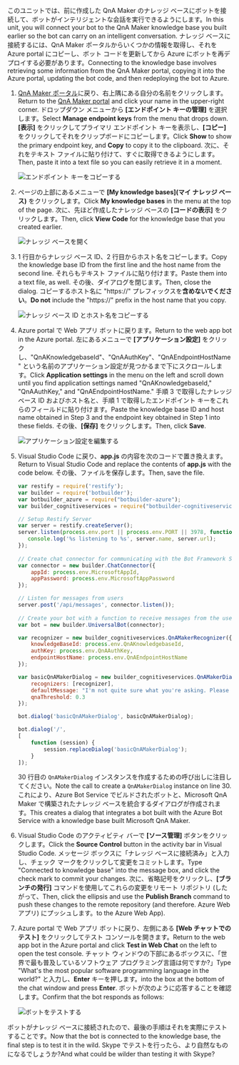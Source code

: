 <span data-ttu-id="0e3e4-101">このユニットでは、前に作成した QnA Maker のナレッジ ベースにボットを接続して、ボットがインテリジェントな会話を実行できるようにします。</span><span class="sxs-lookup"><span data-stu-id="0e3e4-101">In this unit, you will connect your bot to the QnA Maker knowledge base you built earlier so the bot can carry on an intelligent conversation.</span></span> <span data-ttu-id="0e3e4-102">ナレッジ ベースに接続するには、QnA Maker ポータルからいくつかの情報を取得し、それを Azure portal にコピーし、ボット コードを更新してから Azure にボットを再デプロイする必要があります。</span><span class="sxs-lookup"><span data-stu-id="0e3e4-102">Connecting to the knowledge base involves retrieving some information from the QnA Maker portal, copying it into the Azure portal, updating the bot code, and then redeploying the bot to Azure.</span></span>

1. <span data-ttu-id="0e3e4-103">[QnA Maker ポータル](https://www.qnamaker.ai/)に戻り、右上隅にある自分の名前をクリックします。</span><span class="sxs-lookup"><span data-stu-id="0e3e4-103">Return to the [QnA Maker portal](https://www.qnamaker.ai/) and click your name in the upper-right corner.</span></span> <span data-ttu-id="0e3e4-104">ドロップダウン メニューから **[エンドポイント キーの管理]** を選択します。</span><span class="sxs-lookup"><span data-stu-id="0e3e4-104">Select **Manage endpoint keys** from the menu that drops down.</span></span> <span data-ttu-id="0e3e4-105">**[表示]** をクリックしてプライマリ エンドポイント キーを表示し、**[コピー]** をクリックしてそれをクリップボードにコピーします。</span><span class="sxs-lookup"><span data-stu-id="0e3e4-105">Click **Show** to show the primary endpoint key, and **Copy** to copy it to the clipboard.</span></span> <span data-ttu-id="0e3e4-106">次に、それをテキスト ファイルに貼り付けて、すぐに取得できるようにします。</span><span class="sxs-lookup"><span data-stu-id="0e3e4-106">Then, paste it into a text file so you can easily retrieve it in a moment.</span></span>

    ![エンドポイント キーをコピーする](../media-draft/6-copy-primary-key.png)

1. <span data-ttu-id="0e3e4-108">ページの上部にあるメニューで **[My knowledge bases]\(マイ ナレッジ ベース\)** をクリックします。</span><span class="sxs-lookup"><span data-stu-id="0e3e4-108">Click **My knowledge bases** in the menu at the top of the page.</span></span> <span data-ttu-id="0e3e4-109">次に、先ほど作成したナレッジ ベースの **[コードの表示]** をクリックします。</span><span class="sxs-lookup"><span data-stu-id="0e3e4-109">Then, click **View Code** for the knowledge base that you created earlier.</span></span>

    ![ナレッジ ベースを開く](../media-draft/6-open-knowledge-base.png)

1. <span data-ttu-id="0e3e4-111">1 行目からナレッジ ベース ID、2 行目からホスト名をコピーします。</span><span class="sxs-lookup"><span data-stu-id="0e3e4-111">Copy the knowledge base ID from the first line and the host name from the second line.</span></span> <span data-ttu-id="0e3e4-112">それらもテキスト ファイルに貼り付けます。</span><span class="sxs-lookup"><span data-stu-id="0e3e4-112">Paste them into a text file, as well.</span></span> <span data-ttu-id="0e3e4-113">その後、ダイアログを閉じます。</span><span class="sxs-lookup"><span data-stu-id="0e3e4-113">Then, close the dialog.</span></span> <span data-ttu-id="0e3e4-114">コピーするホスト名に "https://" プレフィックスを**含めないでください**。</span><span class="sxs-lookup"><span data-stu-id="0e3e4-114">**Do not** include the "https://" prefix in the host name that you copy.</span></span>

    ![ナレッジ ベース ID とホスト名をコピーする](../media-draft/6-copy-endpoint-info.png)  

1. <span data-ttu-id="0e3e4-116">Azure portal で Web アプリ ボットに戻ります。</span><span class="sxs-lookup"><span data-stu-id="0e3e4-116">Return to the web app bot in the Azure portal.</span></span> <span data-ttu-id="0e3e4-117">左にあるメニューで **[アプリケーション設定]** をクリックし、"QnAKnowledgebaseId"、"QnAAuthKey"、"QnAEndpointHostName" という名前のアプリケーション設定が見つかるまで下にスクロールします。</span><span class="sxs-lookup"><span data-stu-id="0e3e4-117">Click **Application settings** in the menu on the left and scroll down until you find application settings named "QnAKnowledgebaseId," "QnAAuthKey," and "QnAEndpointHostName."</span></span> <span data-ttu-id="0e3e4-118">手順 3 で取得したナレッジ ベース ID およびホスト名と、手順 1 で取得したエンドポイント キーをこれらのフィールドに貼り付けます。</span><span class="sxs-lookup"><span data-stu-id="0e3e4-118">Paste the knowledge base ID and host name obtained in Step 3 and the endpoint key obtained in Step 1 into these fields.</span></span> <span data-ttu-id="0e3e4-119">その後、**[保存]** をクリックします。</span><span class="sxs-lookup"><span data-stu-id="0e3e4-119">Then, click **Save**.</span></span>

    ![アプリケーション設定を編集する](../media-draft/6-enter-app-settings.png)

1. <span data-ttu-id="0e3e4-121">Visual Studio Code に戻り、**app.js** の内容を次のコードで置き換えます。</span><span class="sxs-lookup"><span data-stu-id="0e3e4-121">Return to Visual Studio Code and replace the contents of **app.js** with the code below.</span></span> <span data-ttu-id="0e3e4-122">その後、ファイルを保存します。</span><span class="sxs-lookup"><span data-stu-id="0e3e4-122">Then, save the file.</span></span>

    ```JavaScript
    var restify = require('restify');
    var builder = require('botbuilder');
    var botbuilder_azure = require("botbuilder-azure");
    var builder_cognitiveservices = require("botbuilder-cognitiveservices");
    
    // Setup Restify Server
    var server = restify.createServer();
    server.listen(process.env.port || process.env.PORT || 3978, function () {
       console.log('%s listening to %s', server.name, server.url); 
    });
      
    // Create chat connector for communicating with the Bot Framework Service
    var connector = new builder.ChatConnector({
        appId: process.env.MicrosoftAppId,
        appPassword: process.env.MicrosoftAppPassword     
    });
    
    // Listen for messages from users 
    server.post('/api/messages', connector.listen());
     
    // Create your bot with a function to receive messages from the user
    var bot = new builder.UniversalBot(connector);
    
    var recognizer = new builder_cognitiveservices.QnAMakerRecognizer({
        knowledgeBaseId: process.env.QnAKnowledgebaseId, 
        authKey: process.env.QnAAuthKey,
        endpointHostName: process.env.QnAEndpointHostName
    });
    
    var basicQnAMakerDialog = new builder_cognitiveservices.QnAMakerDialog({
        recognizers: [recognizer],
        defaultMessage: "I'm not quite sure what you're asking. Please ask your question again.",
        qnaThreshold: 0.3
    });
    
    bot.dialog('basicQnAMakerDialog', basicQnAMakerDialog);
    
    bot.dialog('/',
    [
        function (session) {
            session.replaceDialog('basicQnAMakerDialog');
        }
    ]);
    ```

    <span data-ttu-id="0e3e4-123">30 行目の `QnAMakerDialog` インスタンスを作成するための呼び出しに注目してください。</span><span class="sxs-lookup"><span data-stu-id="0e3e4-123">Note the call to create a `QnAMakerDialog` instance on line 30.</span></span> <span data-ttu-id="0e3e4-124">これにより、Azure Bot Service でビルドされたボットと、Microsoft QnA Maker で構築されたナレッジ ベースを統合するダイアログが作成されます。</span><span class="sxs-lookup"><span data-stu-id="0e3e4-124">This creates a dialog that integrates a bot built with the Azure Bot Service with a knowledge base built Microsoft QnA Maker.</span></span>
 
1. <span data-ttu-id="0e3e4-125">Visual Studio Code のアクティビティ バーで **[ソース管理]** ボタンをクリックします。</span><span class="sxs-lookup"><span data-stu-id="0e3e4-125">Click the **Source Control** button in the activity bar in Visual Studio Code.</span></span> <span data-ttu-id="0e3e4-126">メッセージ ボックスに「ナレッジ ベースに接続済み」と入力し、チェック マークをクリックして変更をコミットします。</span><span class="sxs-lookup"><span data-stu-id="0e3e4-126">Type "Connected to knowledge base" into the message box, and click the check mark to commit your changes.</span></span> <span data-ttu-id="0e3e4-127">次に、省略記号をクリックし、**[ブランチの発行]** コマンドを使用してこれらの変更をリモート リポジトリ (したがって、</span><span class="sxs-lookup"><span data-stu-id="0e3e4-127">Then, click the ellipsis and use the **Publish Branch** command to push these changes to the remote repository (and therefore.</span></span> <span data-ttu-id="0e3e4-128">Azure Web アプリ) にプッシュします。</span><span class="sxs-lookup"><span data-stu-id="0e3e4-128">to the Azure Web App).</span></span>

1. <span data-ttu-id="0e3e4-129">Azure portal で Web アプリ ボットに戻り、左側にある **[Web チャットでのテスト]** をクリックしてテスト コンソールを開きます。</span><span class="sxs-lookup"><span data-stu-id="0e3e4-129">Return to the web app bot in the Azure portal and click **Test in Web Chat** on the left to open the test console.</span></span> <span data-ttu-id="0e3e4-130">チャット ウィンドウの下部にあるボックスに、「世界で最も普及しているソフトウェア プログラミング言語は何ですか?」</span><span class="sxs-lookup"><span data-stu-id="0e3e4-130">Type "What's the most popular software programming language in the world?"</span></span> <span data-ttu-id="0e3e4-131">と入力し、**Enter** キーを押します。</span><span class="sxs-lookup"><span data-stu-id="0e3e4-131">into the box at the bottom of the chat window and press **Enter**.</span></span> <span data-ttu-id="0e3e4-132">ボットが次のように応答することを確認します。</span><span class="sxs-lookup"><span data-stu-id="0e3e4-132">Confirm that the bot responds as follows:</span></span>

    ![ボットをテストする](../media-draft/6-portal-testing-chat.png)

<span data-ttu-id="0e3e4-134">ボットがナレッジ ベースに接続されたので、最後の手順はそれを実際にテストすることです。</span><span class="sxs-lookup"><span data-stu-id="0e3e4-134">Now that the bot is connected to the knowledge base, the final step is to test it in the wild.</span></span> <span data-ttu-id="0e3e4-135">Skype でテストを行ったら、より自然なものになるでしょうか?</span><span class="sxs-lookup"><span data-stu-id="0e3e4-135">And what could be wilder than testing it with Skype?</span></span>